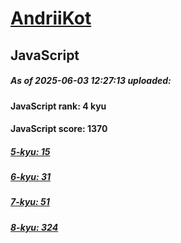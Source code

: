 # [AndriiKot](https://www.codewars.com/users/AndriiKot) 

## JavaScript

##### As of 2025-06-03 12:27:13 uploaded:

#### JavaScript rank: 4 kyu

#### JavaScript score: 1370

##### [5-kyu: 15](https://github.com/AndriiKot/JavaScript__CodeWars/tree/main/kyu-5)

##### [6-kyu: 31](https://github.com/AndriiKot/JavaScript__CodeWars/tree/main/kyu-6)

##### [7-kyu: 51](https://github.com/AndriiKot/JavaScript__CodeWars/tree/main/kyu-7)

##### [8-kyu: 324](https://github.com/AndriiKot/JavaScript__CodeWars/tree/main/kyu-8)

